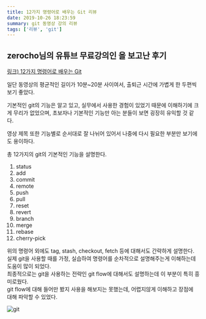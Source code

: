 ```yaml
---
title: 12가지 명령어로 배우는 Git 리뷰
date: 2019-10-26 18:23:59
summary: git 동영상 강의 리뷰
tags: ['리뷰', 'git']
---
```


## zerocho님의 유튜브 무료강의인 을 보고난 후기

[링크) 12가지 명령어로 배우는 Git](https://www.youtube.com/playlist?list=PLcqDmjxt30RvjqpIBi4mtkK5LkzYtXluF)

일단 동영상의 평균적인 길이가 10분~20분 사이여서, 출퇴근 시간에 가볍게 한 두편씩 보기 좋았다.

기본적인 git의 기능은 알고 있고, 실무에서 사용한 경험이 있었기 때문에 이해하기에 크게 무리가 없었으며, 초보자나 기본적인 기능만 아는 분들이 보면 굉장히 유익할 것 같다.

영상 제목 또한 기능별로 순서대로 잘 나뉘어 있어서 나중에 다시 필요한 부분만 보기에도 용이하다.

총 12가지의 git의 기본적인 기능을 설명한다.

1. status
2. add
3. commit
4. remote
5. push
6. pull
7. reset
8. revert
9. branch
10. merge
11. rebase
12. cherry-pick

위의 명령어 외에도 tag, stash, checkout, fetch 등에 대해서도 간략하게 설명한다.  
실제 git을 사용할 때를 가정, 실습하여 명령어를 순차적으로 설명해주는게 이해하는데 도움이 많이 되었다.  
최종적으로는 git을 사용하는 전략인 git flow에 대해서도 설명하는데 이 부분이 특히 흥미로웠다.  
git flow에 대해 들어만 봤지 사용을 해보지는 못했는데, 어렵지않게 이해하고 장점에 대해 파악할 수 있었다.

![git](https://user-images.githubusercontent.com/54297322/67617573-482b9080-f81f-11e9-9511-0c1561615210.PNG)
